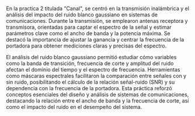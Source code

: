 En la practica 2 titulada "Canal", se centró en la transmisión inalámbrica y el análisis del impacto del ruido blanco gaussiano en sistemas de comunicaciones. Durante la transmisión, se emplearon antenas receptora y transmisora, orientadas para captar el espectro de la señal y estimar parámetros clave como el ancho de banda y la potencia máxima. Se destacó la importancia de ajustar la ganancia y centrar la frecuencia de la portadora para obtener mediciones claras y precisas del espectro.

El análisis del ruido blanco gaussiano permitió estudiar cómo variables como la banda de transición, frecuencia de corte y amplitud del ruido afectan el dominio del tiempo y el espectro de frecuencia. Herramientas como máscaras espectrales facilitaron la comparación entre señales con y sin ruido, posibilitando el cálculo de la relación señal-ruido (SNR) y su dependencia con la frecuencia de la portadora. Esta práctica reforzó conceptos esenciales del diseño y análisis de sistemas de comunicaciones, destacando la relación entre el ancho de banda y la frecuencia de corte, así como el impacto del ruido en el desempeño del sistema.

